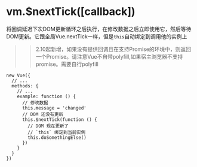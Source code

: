 # vm.$nextTick([callback])

将回调延迟下次DOM更新循环之后执行，在修改数据之后立即使用它，然后等待DOM更新。它跟全局Vue.nextTick一样，但是`this`自动绑定到调用他的实例上

>>  2.10起新增，如果没有提供回调且在支持Promise的环境中，则返回一个Promise。请注意Vue不自带polyfill,如果宿主浏览器不支持promise。需要自行polyfill

```es6
new Vue({
  // ...
  methods: {
    // ...
    example: function () {
      // 修改数据
      this.message = 'changed'
      // DOM 还没有更新
      this.$nextTick(function () {
        // DOM 现在更新了
        // `this` 绑定到当前实例
        this.doSomethingElse()
      })
    }
  }
})
```